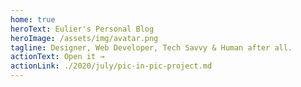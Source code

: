 ```yaml
---
home: true
heroText: Eulier's Personal Blog
heroImage: /assets/img/avatar.png
tagline: Designer, Web Developer, Tech Savvy & Human after all.
actionText: Open it →
actionLink: ./2020/july/pic-in-pic-project.md
---
```

